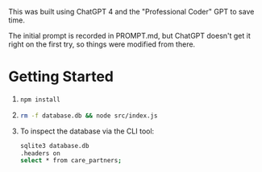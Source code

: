 This was built using ChatGPT 4 and the "Professional Coder" GPT to save time.

The initial prompt is recorded in PROMPT.md, but ChatGPT doesn't get it right on the first try, so things were modified from there.

# Getting Started
1. ```bash
   npm install
   ```
1. ```bash
   rm -f database.db && node src/index.js
   ```
1. To inspect the database via the CLI tool:
   ```bash
   sqlite3 database.db
   .headers on
   select * from care_partners;
   ```
